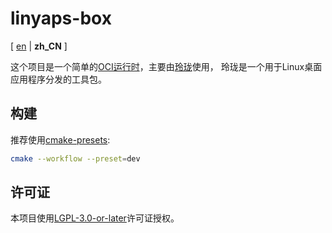 # linyaps-box

\[ [en](./README.md) | **zh_CN** \]

这个项目是一个简单的[OCI运行时]，主要由[玲珑]使用，
玲珑是一个用于Linux桌面应用程序分发的工具包。

[OCI运行时]: https://github.com/opencontainers/runtime-spec
[玲珑]: https://github.com/OpenAtom-Linyaps/linyaps

## 构建

推荐使用[cmake-presets]:

```bash
cmake --workflow --preset=dev
```

[cmake-presets]: https://cmake.org/cmake/help/latest/manual/cmake-presets.7.html

## 许可证

本项目使用[LGPL-3.0-or-later](LICENSE)许可证授权。
